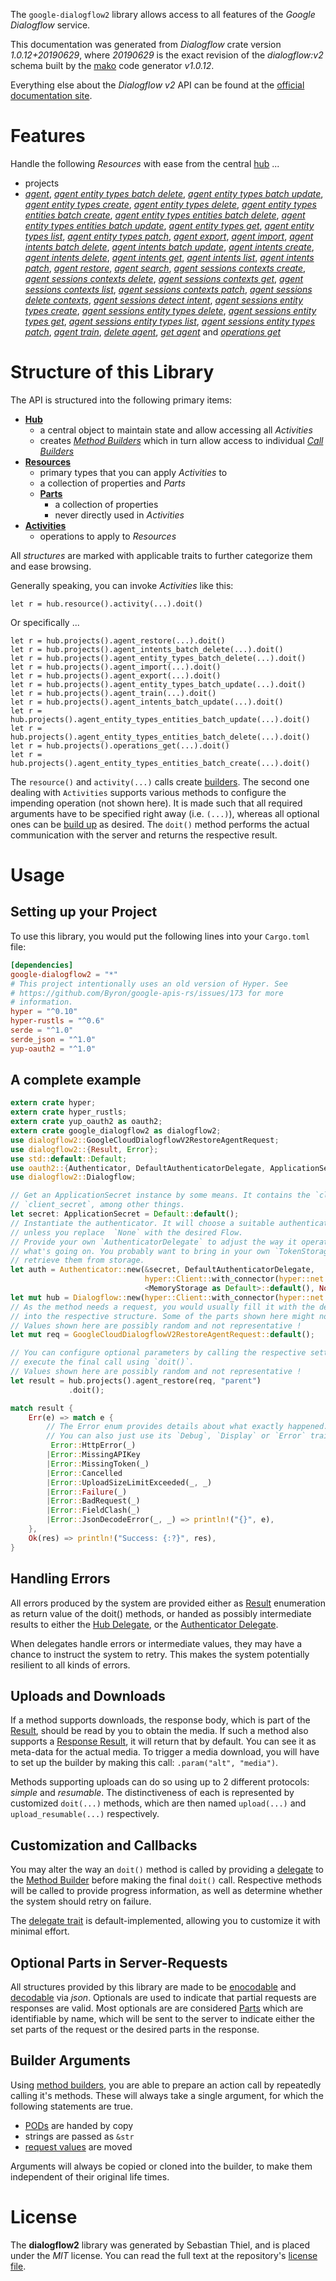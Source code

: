 <!---
DO NOT EDIT !
This file was generated automatically from 'src/mako/api/README.md.mako'
DO NOT EDIT !
-->
The `google-dialogflow2` library allows access to all features of the *Google Dialogflow* service.

This documentation was generated from *Dialogflow* crate version *1.0.12+20190629*, where *20190629* is the exact revision of the *dialogflow:v2* schema built by the [mako](http://www.makotemplates.org/) code generator *v1.0.12*.

Everything else about the *Dialogflow* *v2* API can be found at the
[official documentation site](https://cloud.google.com/dialogflow/).
# Features

Handle the following *Resources* with ease from the central [hub](https://docs.rs/google-dialogflow2/1.0.12+20190629/google_dialogflow2/struct.Dialogflow.html) ... 

* projects
 * [*agent*](https://docs.rs/google-dialogflow2/1.0.12+20190629/google_dialogflow2/struct.ProjectAgentCall.html), [*agent entity types batch delete*](https://docs.rs/google-dialogflow2/1.0.12+20190629/google_dialogflow2/struct.ProjectAgentEntityTypeBatchDeleteCall.html), [*agent entity types batch update*](https://docs.rs/google-dialogflow2/1.0.12+20190629/google_dialogflow2/struct.ProjectAgentEntityTypeBatchUpdateCall.html), [*agent entity types create*](https://docs.rs/google-dialogflow2/1.0.12+20190629/google_dialogflow2/struct.ProjectAgentEntityTypeCreateCall.html), [*agent entity types delete*](https://docs.rs/google-dialogflow2/1.0.12+20190629/google_dialogflow2/struct.ProjectAgentEntityTypeDeleteCall.html), [*agent entity types entities batch create*](https://docs.rs/google-dialogflow2/1.0.12+20190629/google_dialogflow2/struct.ProjectAgentEntityTypeEntityBatchCreateCall.html), [*agent entity types entities batch delete*](https://docs.rs/google-dialogflow2/1.0.12+20190629/google_dialogflow2/struct.ProjectAgentEntityTypeEntityBatchDeleteCall.html), [*agent entity types entities batch update*](https://docs.rs/google-dialogflow2/1.0.12+20190629/google_dialogflow2/struct.ProjectAgentEntityTypeEntityBatchUpdateCall.html), [*agent entity types get*](https://docs.rs/google-dialogflow2/1.0.12+20190629/google_dialogflow2/struct.ProjectAgentEntityTypeGetCall.html), [*agent entity types list*](https://docs.rs/google-dialogflow2/1.0.12+20190629/google_dialogflow2/struct.ProjectAgentEntityTypeListCall.html), [*agent entity types patch*](https://docs.rs/google-dialogflow2/1.0.12+20190629/google_dialogflow2/struct.ProjectAgentEntityTypePatchCall.html), [*agent export*](https://docs.rs/google-dialogflow2/1.0.12+20190629/google_dialogflow2/struct.ProjectAgentExportCall.html), [*agent import*](https://docs.rs/google-dialogflow2/1.0.12+20190629/google_dialogflow2/struct.ProjectAgentImportCall.html), [*agent intents batch delete*](https://docs.rs/google-dialogflow2/1.0.12+20190629/google_dialogflow2/struct.ProjectAgentIntentBatchDeleteCall.html), [*agent intents batch update*](https://docs.rs/google-dialogflow2/1.0.12+20190629/google_dialogflow2/struct.ProjectAgentIntentBatchUpdateCall.html), [*agent intents create*](https://docs.rs/google-dialogflow2/1.0.12+20190629/google_dialogflow2/struct.ProjectAgentIntentCreateCall.html), [*agent intents delete*](https://docs.rs/google-dialogflow2/1.0.12+20190629/google_dialogflow2/struct.ProjectAgentIntentDeleteCall.html), [*agent intents get*](https://docs.rs/google-dialogflow2/1.0.12+20190629/google_dialogflow2/struct.ProjectAgentIntentGetCall.html), [*agent intents list*](https://docs.rs/google-dialogflow2/1.0.12+20190629/google_dialogflow2/struct.ProjectAgentIntentListCall.html), [*agent intents patch*](https://docs.rs/google-dialogflow2/1.0.12+20190629/google_dialogflow2/struct.ProjectAgentIntentPatchCall.html), [*agent restore*](https://docs.rs/google-dialogflow2/1.0.12+20190629/google_dialogflow2/struct.ProjectAgentRestoreCall.html), [*agent search*](https://docs.rs/google-dialogflow2/1.0.12+20190629/google_dialogflow2/struct.ProjectAgentSearchCall.html), [*agent sessions contexts create*](https://docs.rs/google-dialogflow2/1.0.12+20190629/google_dialogflow2/struct.ProjectAgentSessionContextCreateCall.html), [*agent sessions contexts delete*](https://docs.rs/google-dialogflow2/1.0.12+20190629/google_dialogflow2/struct.ProjectAgentSessionContextDeleteCall.html), [*agent sessions contexts get*](https://docs.rs/google-dialogflow2/1.0.12+20190629/google_dialogflow2/struct.ProjectAgentSessionContextGetCall.html), [*agent sessions contexts list*](https://docs.rs/google-dialogflow2/1.0.12+20190629/google_dialogflow2/struct.ProjectAgentSessionContextListCall.html), [*agent sessions contexts patch*](https://docs.rs/google-dialogflow2/1.0.12+20190629/google_dialogflow2/struct.ProjectAgentSessionContextPatchCall.html), [*agent sessions delete contexts*](https://docs.rs/google-dialogflow2/1.0.12+20190629/google_dialogflow2/struct.ProjectAgentSessionDeleteContextCall.html), [*agent sessions detect intent*](https://docs.rs/google-dialogflow2/1.0.12+20190629/google_dialogflow2/struct.ProjectAgentSessionDetectIntentCall.html), [*agent sessions entity types create*](https://docs.rs/google-dialogflow2/1.0.12+20190629/google_dialogflow2/struct.ProjectAgentSessionEntityTypeCreateCall.html), [*agent sessions entity types delete*](https://docs.rs/google-dialogflow2/1.0.12+20190629/google_dialogflow2/struct.ProjectAgentSessionEntityTypeDeleteCall.html), [*agent sessions entity types get*](https://docs.rs/google-dialogflow2/1.0.12+20190629/google_dialogflow2/struct.ProjectAgentSessionEntityTypeGetCall.html), [*agent sessions entity types list*](https://docs.rs/google-dialogflow2/1.0.12+20190629/google_dialogflow2/struct.ProjectAgentSessionEntityTypeListCall.html), [*agent sessions entity types patch*](https://docs.rs/google-dialogflow2/1.0.12+20190629/google_dialogflow2/struct.ProjectAgentSessionEntityTypePatchCall.html), [*agent train*](https://docs.rs/google-dialogflow2/1.0.12+20190629/google_dialogflow2/struct.ProjectAgentTrainCall.html), [*delete agent*](https://docs.rs/google-dialogflow2/1.0.12+20190629/google_dialogflow2/struct.ProjectDeleteAgentCall.html), [*get agent*](https://docs.rs/google-dialogflow2/1.0.12+20190629/google_dialogflow2/struct.ProjectGetAgentCall.html) and [*operations get*](https://docs.rs/google-dialogflow2/1.0.12+20190629/google_dialogflow2/struct.ProjectOperationGetCall.html)




# Structure of this Library

The API is structured into the following primary items:

* **[Hub](https://docs.rs/google-dialogflow2/1.0.12+20190629/google_dialogflow2/struct.Dialogflow.html)**
    * a central object to maintain state and allow accessing all *Activities*
    * creates [*Method Builders*](https://docs.rs/google-dialogflow2/1.0.12+20190629/google_dialogflow2/trait.MethodsBuilder.html) which in turn
      allow access to individual [*Call Builders*](https://docs.rs/google-dialogflow2/1.0.12+20190629/google_dialogflow2/trait.CallBuilder.html)
* **[Resources](https://docs.rs/google-dialogflow2/1.0.12+20190629/google_dialogflow2/trait.Resource.html)**
    * primary types that you can apply *Activities* to
    * a collection of properties and *Parts*
    * **[Parts](https://docs.rs/google-dialogflow2/1.0.12+20190629/google_dialogflow2/trait.Part.html)**
        * a collection of properties
        * never directly used in *Activities*
* **[Activities](https://docs.rs/google-dialogflow2/1.0.12+20190629/google_dialogflow2/trait.CallBuilder.html)**
    * operations to apply to *Resources*

All *structures* are marked with applicable traits to further categorize them and ease browsing.

Generally speaking, you can invoke *Activities* like this:

```Rust,ignore
let r = hub.resource().activity(...).doit()
```

Or specifically ...

```ignore
let r = hub.projects().agent_restore(...).doit()
let r = hub.projects().agent_intents_batch_delete(...).doit()
let r = hub.projects().agent_entity_types_batch_delete(...).doit()
let r = hub.projects().agent_import(...).doit()
let r = hub.projects().agent_export(...).doit()
let r = hub.projects().agent_entity_types_batch_update(...).doit()
let r = hub.projects().agent_train(...).doit()
let r = hub.projects().agent_intents_batch_update(...).doit()
let r = hub.projects().agent_entity_types_entities_batch_update(...).doit()
let r = hub.projects().agent_entity_types_entities_batch_delete(...).doit()
let r = hub.projects().operations_get(...).doit()
let r = hub.projects().agent_entity_types_entities_batch_create(...).doit()
```

The `resource()` and `activity(...)` calls create [builders][builder-pattern]. The second one dealing with `Activities` 
supports various methods to configure the impending operation (not shown here). It is made such that all required arguments have to be 
specified right away (i.e. `(...)`), whereas all optional ones can be [build up][builder-pattern] as desired.
The `doit()` method performs the actual communication with the server and returns the respective result.

# Usage

## Setting up your Project

To use this library, you would put the following lines into your `Cargo.toml` file:

```toml
[dependencies]
google-dialogflow2 = "*"
# This project intentionally uses an old version of Hyper. See
# https://github.com/Byron/google-apis-rs/issues/173 for more
# information.
hyper = "^0.10"
hyper-rustls = "^0.6"
serde = "^1.0"
serde_json = "^1.0"
yup-oauth2 = "^1.0"
```

## A complete example

```Rust
extern crate hyper;
extern crate hyper_rustls;
extern crate yup_oauth2 as oauth2;
extern crate google_dialogflow2 as dialogflow2;
use dialogflow2::GoogleCloudDialogflowV2RestoreAgentRequest;
use dialogflow2::{Result, Error};
use std::default::Default;
use oauth2::{Authenticator, DefaultAuthenticatorDelegate, ApplicationSecret, MemoryStorage};
use dialogflow2::Dialogflow;

// Get an ApplicationSecret instance by some means. It contains the `client_id` and 
// `client_secret`, among other things.
let secret: ApplicationSecret = Default::default();
// Instantiate the authenticator. It will choose a suitable authentication flow for you, 
// unless you replace  `None` with the desired Flow.
// Provide your own `AuthenticatorDelegate` to adjust the way it operates and get feedback about 
// what's going on. You probably want to bring in your own `TokenStorage` to persist tokens and
// retrieve them from storage.
let auth = Authenticator::new(&secret, DefaultAuthenticatorDelegate,
                              hyper::Client::with_connector(hyper::net::HttpsConnector::new(hyper_rustls::TlsClient::new())),
                              <MemoryStorage as Default>::default(), None);
let mut hub = Dialogflow::new(hyper::Client::with_connector(hyper::net::HttpsConnector::new(hyper_rustls::TlsClient::new())), auth);
// As the method needs a request, you would usually fill it with the desired information
// into the respective structure. Some of the parts shown here might not be applicable !
// Values shown here are possibly random and not representative !
let mut req = GoogleCloudDialogflowV2RestoreAgentRequest::default();

// You can configure optional parameters by calling the respective setters at will, and
// execute the final call using `doit()`.
// Values shown here are possibly random and not representative !
let result = hub.projects().agent_restore(req, "parent")
             .doit();

match result {
    Err(e) => match e {
        // The Error enum provides details about what exactly happened.
        // You can also just use its `Debug`, `Display` or `Error` traits
         Error::HttpError(_)
        |Error::MissingAPIKey
        |Error::MissingToken(_)
        |Error::Cancelled
        |Error::UploadSizeLimitExceeded(_, _)
        |Error::Failure(_)
        |Error::BadRequest(_)
        |Error::FieldClash(_)
        |Error::JsonDecodeError(_, _) => println!("{}", e),
    },
    Ok(res) => println!("Success: {:?}", res),
}

```
## Handling Errors

All errors produced by the system are provided either as [Result](https://docs.rs/google-dialogflow2/1.0.12+20190629/google_dialogflow2/enum.Result.html) enumeration as return value of 
the doit() methods, or handed as possibly intermediate results to either the 
[Hub Delegate](https://docs.rs/google-dialogflow2/1.0.12+20190629/google_dialogflow2/trait.Delegate.html), or the [Authenticator Delegate](https://docs.rs/yup-oauth2/*/yup_oauth2/trait.AuthenticatorDelegate.html).

When delegates handle errors or intermediate values, they may have a chance to instruct the system to retry. This 
makes the system potentially resilient to all kinds of errors.

## Uploads and Downloads
If a method supports downloads, the response body, which is part of the [Result](https://docs.rs/google-dialogflow2/1.0.12+20190629/google_dialogflow2/enum.Result.html), should be
read by you to obtain the media.
If such a method also supports a [Response Result](https://docs.rs/google-dialogflow2/1.0.12+20190629/google_dialogflow2/trait.ResponseResult.html), it will return that by default.
You can see it as meta-data for the actual media. To trigger a media download, you will have to set up the builder by making
this call: `.param("alt", "media")`.

Methods supporting uploads can do so using up to 2 different protocols: 
*simple* and *resumable*. The distinctiveness of each is represented by customized 
`doit(...)` methods, which are then named `upload(...)` and `upload_resumable(...)` respectively.

## Customization and Callbacks

You may alter the way an `doit()` method is called by providing a [delegate](https://docs.rs/google-dialogflow2/1.0.12+20190629/google_dialogflow2/trait.Delegate.html) to the 
[Method Builder](https://docs.rs/google-dialogflow2/1.0.12+20190629/google_dialogflow2/trait.CallBuilder.html) before making the final `doit()` call. 
Respective methods will be called to provide progress information, as well as determine whether the system should 
retry on failure.

The [delegate trait](https://docs.rs/google-dialogflow2/1.0.12+20190629/google_dialogflow2/trait.Delegate.html) is default-implemented, allowing you to customize it with minimal effort.

## Optional Parts in Server-Requests

All structures provided by this library are made to be [enocodable](https://docs.rs/google-dialogflow2/1.0.12+20190629/google_dialogflow2/trait.RequestValue.html) and 
[decodable](https://docs.rs/google-dialogflow2/1.0.12+20190629/google_dialogflow2/trait.ResponseResult.html) via *json*. Optionals are used to indicate that partial requests are responses 
are valid.
Most optionals are are considered [Parts](https://docs.rs/google-dialogflow2/1.0.12+20190629/google_dialogflow2/trait.Part.html) which are identifiable by name, which will be sent to 
the server to indicate either the set parts of the request or the desired parts in the response.

## Builder Arguments

Using [method builders](https://docs.rs/google-dialogflow2/1.0.12+20190629/google_dialogflow2/trait.CallBuilder.html), you are able to prepare an action call by repeatedly calling it's methods.
These will always take a single argument, for which the following statements are true.

* [PODs][wiki-pod] are handed by copy
* strings are passed as `&str`
* [request values](https://docs.rs/google-dialogflow2/1.0.12+20190629/google_dialogflow2/trait.RequestValue.html) are moved

Arguments will always be copied or cloned into the builder, to make them independent of their original life times.

[wiki-pod]: http://en.wikipedia.org/wiki/Plain_old_data_structure
[builder-pattern]: http://en.wikipedia.org/wiki/Builder_pattern
[google-go-api]: https://github.com/google/google-api-go-client

# License
The **dialogflow2** library was generated by Sebastian Thiel, and is placed 
under the *MIT* license.
You can read the full text at the repository's [license file][repo-license].

[repo-license]: https://github.com/Byron/google-apis-rsblob/master/LICENSE.md
